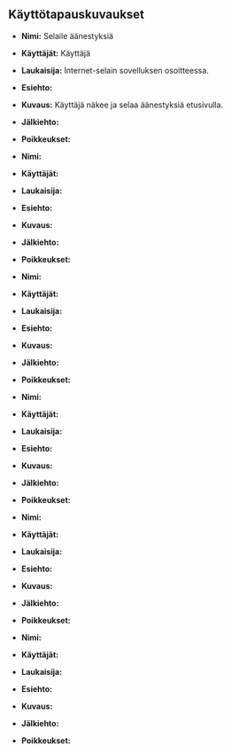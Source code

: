 
## Käyttötapauskuvaukset


- **Nimi:** Selaile äänestyksiä
- **Käyttäjät:** Käyttäjä
- **Laukaisija:** Internet-selain sovelluksen osoitteessa.
- **Esiehto:**
- **Kuvaus:** Käyttäjä näkee ja selaa äänestyksiä etusivulla.
- **Jälkiehto:**
- **Poikkeukset:**
   
    
- **Nimi:**
- **Käyttäjät:**
- **Laukaisija:**
- **Esiehto:**
- **Kuvaus:**
- **Jälkiehto:**
- **Poikkeukset:**
    
    
- **Nimi:**
- **Käyttäjät:**
- **Laukaisija:**
- **Esiehto:**
- **Kuvaus:**
- **Jälkiehto:**
- **Poikkeukset:**
    
     
- **Nimi:**
- **Käyttäjät:**
- **Laukaisija:**
- **Esiehto:**
- **Kuvaus:**
- **Jälkiehto:**
- **Poikkeukset:**
    
    
- **Nimi:**
- **Käyttäjät:**
- **Laukaisija:**
- **Esiehto:**
- **Kuvaus:**
- **Jälkiehto:**
- **Poikkeukset:**
    
    
- **Nimi:**
- **Käyttäjät:**
- **Laukaisija:**
- **Esiehto:**
- **Kuvaus:**
- **Jälkiehto:**
- **Poikkeukset:**